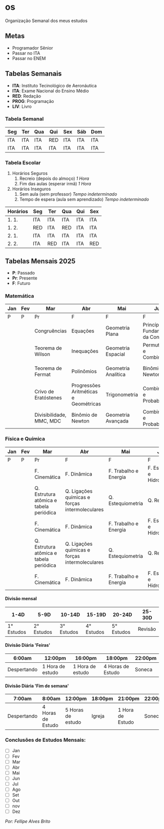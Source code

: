 # os
 Organização Semanal dos meus estudos

## Metas
 - Programador Sênior
 - Passar no ITA
 - Passar no ENEM

## Tabelas Semanais
 - **ITA**: Instituto Tecinológico de Aeronáutica
 - **ITA**: Exame Nacional do Ensino Médio
 - **RED**: Redação
 - **PROG**: Programação
 - **LIV**: Livro

 ### Tabela Semanal
  |Seg|Ter|Qua|Qui|Sex|Sáb|Dom|
  |---|---|---|---|---|---|---|
  |ITA|ITA|ITA|RED|ITA|ITA|ITA|
  |ITA|ITA|ITA|ITA|ITA|ITA|ITA|

 ### Tabela Escolar
  1. Horários Seguros
     1. Recreio (depois do almoço) *1 Hora*
     2. Fim das aulas (esperar irmã) *1 Hora*
  2. Horários Inseguros
     1. Sem aula (sem professor) *Tempo indeterminado*
     2. Tempo de espera (aula sem aprendizado) *Tempo indeterminado*

  |Horários|Seg|Ter|Qua|Qui|Sex|
  |--------|---|---|---|---|---|
  |1. 1.|ITA|ITA|ITA|ITA|ITA|
  |1. 2.|RED|ITA|RED|ITA|ITA|
  |2. 1.|ITA|ITA|ITA|ITA|ITA|
  |2. 2.|ITA|RED|ITA|ITA|RED|

## Tabelas Mensais 2025
 - **P**: Passado
 - **Pr**: Presente
 - **F**: Futuro
 ### Matemática
 |Jan|Fev|Mar|Abr|Mai|Jun|Jul|Ago|Set|Out|nov|Dez|
 |---|---|---|---|---|---|---|---|---|---|---|---|
 |P|P|Pr|F|F|F|F|F|F|F|F|F|
 |||Congruências|Equações|Geometria Plana|Princípio Fundamental da Contagem|Funções e Gráficos|Revisão|||||
 |||Teorema de Wilson|Inequações|Geometria Espacial|Permutações e Combinações|Funções do 1º e 2º grau|Revisão|||||
 |||Teorema de Fermat|Polinômios|Geometria Analítica|Binômio de Newton|Funções exponenciais e logarítmicas|Revisão|||||
 |||Crivo de Eratóstenes|Progressões Aritméticas e Geométricas|Trigonometria|Combinatória e Probabilidade|Estudo de gráficos e transformações|Revisão|||||
 |||Divisibilidade, MMC, MDC|Binômio de Newton|Geometria Avançada|Combinatória e Probabilidade|Estudo de gráficos e transformações|Revisão|||||

 ### Física e Química
 |Jan|Fev|Mar|Abr|Mai|Jun|Jul|Ago|Set|Out|nov|Dez|
 |---|---|---|---|---|---|---|---|---|---|---|---|
 |P|P|Pr|F|F|F|F|F|F|F|F|F|
 |||F. Cinemática|F. Dinâmica|F. Trabalho e Energia|F. Estática e Hidrostática|F. Gravitação Universal|F. Oscilações e Ondas|Revisão||||
 |||Q. Estrutura atômica e tabela periódica|Q. Ligações químicas e forças intermoleculares|Q. Estequiometria|Q. Revisão|Q. Reações químicas e balanceamento|Q. Solubilidade e soluções|Revisão||||
 |||F. Cinemática|F. Dinâmica|F. Trabalho e Energia|F. Estática e Hidrostática|F. Gravitação Universal|F. Oscilações e Ondas|Revisão||||
 |||Q. Estrutura atômica e tabela periódica|Q. Ligações químicas e forças intermoleculares|Q. Estequiometria|Q. Revisão|Q. Reações químicas e balanceamento|Q. Solubilidade e soluções|Revisão||||
 |||F. Cinemática|F. Dinâmica|F. Trabalho e Energia|F. Estática e Hidrostática|F. Gravitação Universal|F. Oscilações e Ondas|Revisão||||

 #### Divisão mensal
 |1-4D|5-9D|10-14D|15-19D|20-24D|25-30D|
 |----|----|------|------|------|------|
 |1° Estudos|2° Estudos|3° Estudos|4° Estudos|5° Estudos|Revisão|

 #### Divisão Diária 'Feiras'
 |6:00am|12:00pm|16:00pm|18:00pm|22:00pm|
 |---|---|---|---|---|
 |Despertando|1 Hora de estudo|1 Hora de estudo|4 Horas de Estudo|Soneca|

 #### Divisão Diária 'Fim de semana'
 |7:00am|8:00am|12:00pm|18:00pm|21:00pm|22:00pm|
 |---|---|---|---|---|---|
 |Despertando|4 Horas de Estudo|5 Horas de estudo|Igreja|1 Hora de Estudo|Soneca|

### Conclusões de Estudos Mensais:
 - [ ] Jan
 - [ ] Fev
 - [ ] Mar
 - [ ] Abr
 - [ ] Mai
 - [ ] Jun
 - [ ] Jul
 - [ ] Ago
 - [ ] Set
 - [ ] Out 
 - [ ] nov
 - [ ] Dez

*Por: Fellipe Alves Brito*